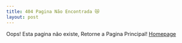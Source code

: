 ```yaml
---
title: 404 Pagina Não Encontrada 😿
layout: post
---
```


Oops! Esta pagina não existe, Retorne a Pagina Principal! [Homepage]({{site.baseurl}})
